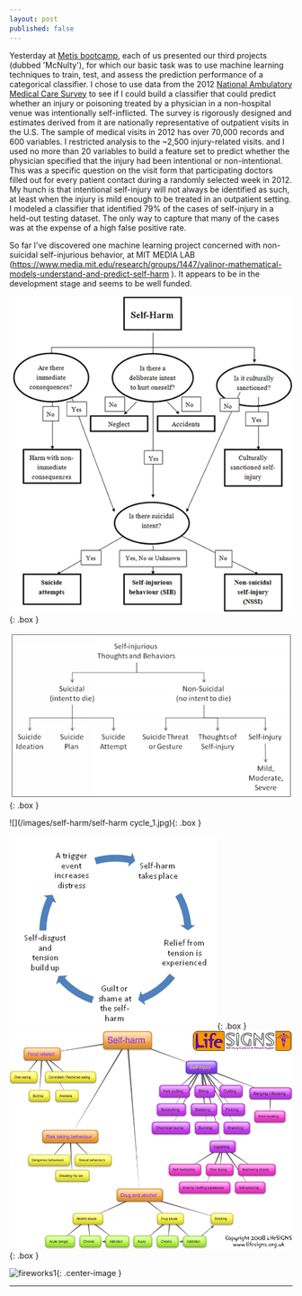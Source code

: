 ```yaml
---
layout: post
published: false
---
```


<style type="text/css">
.box
{
  border-width: 2px;
  border-color: #000000;
  border-style: solid;
  padding:1px;
  margin-left: auto;
  margin-right: auto;
}
.center-text
{
  text-align:center;
}
.smallpic1
{
  height: 20px;
  width: 20px;
}

</style>

Yesterday at [Metis bootcamp](http://www.thisismetis.com/data-science-bootcamps), each of us presented our third projects (dubbed 'McNulty'), for which our basic task was to use machine learning techniques to train, test, and assess the prediction performance of a categorical classifier. I chose to use data from the 2012 [National Ambulatory Medical Care Survey](http://www.cdc.gov/nchs/ahcd/index.htm) to see if I could build a classifier that could predict whether an injury or poisoning treated by a physician in a non-hospital venue was intentionally self-inflicted. The survey is rigorously designed and estimates derived from it are nationally representative of outpatient visits in the U.S. The sample of medical visits in 2012 has over 70,000 records and 600 variables. I restricted analysis to the ~2,500 injury-related visits. and I used no more than 20 variables to build a feature set to predict whether the physician specified that the injury had been intentional or non-intentional. This was a specific question on the visit form that participating doctors filled out for every patient contact during a randomly selected week in 2012. My hunch is that intentional self-injury will not always be identified as such, at least when the injury is mild enough to be treated in an outpatient setting.  I modeled a classifier that identified 79% of the cases of self-injury in a held-out testing dataset. The only way to capture that many of the cases was at the expense of a high false positive rate. 

So far I’ve discovered one machine learning project concerned with non-suicidal self-injurious behavior, at MIT MEDIA LAB (https://www.media.mit.edu/research/groups/1447/valinor-mathematical-models-understand-and-predict-self-harm
). It appears to be in the development stage and seems to be well funded.



![](/images/self-harm/005008-0216-01-eng_clip_image006.gif){: .box }

![](/images/self-harm/Self-injurious%20throughts%20and%20behaviors%2075.png){: .box }


![](/images/self-harm/self-harm cycle_1.jpg){: .box }

![](/images/self-harm/self_harm.png){: .box }
![](/images/self-harm/self-harm-map.png){: .box }


![fireworks1](/images/self_harm_diagram.jpg){: .center-image }

***








